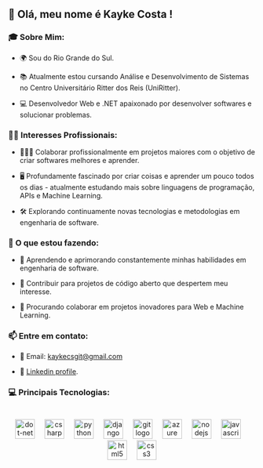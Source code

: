 ## 👋  Olá, meu nome é Kayke Costa !

### **🎓 Sobre Mim:**

- 🌍 Sou do Rio Grande do Sul.
* 📚 Atualmente estou cursando Análise e Desenvolvimento de Sistemas no Centro Universitário Ritter dos Reis (UniRitter).
+ 💻 Desenvolvedor Web e .NET apaixonado por desenvolver softwares e solucionar problemas.

### **👩‍💻 Interesses Profissionais:**

- 🧑🏻‍💼 Colaborar profissionalmente em projetos maiores com o objetivo de criar softwares melhores e aprender.
* 🖥️ Profundamente fascinado por criar coisas e aprender um pouco todos os dias - atualmente estudando mais sobre linguagens de programação, APIs e Machine Learning.
+ 🛠️ Explorando continuamente novas tecnologias e metodologias em engenharia de software.

### **🌱 O que estou fazendo:**
- 📖 Aprendendo e aprimorando constantemente minhas habilidades em engenharia de software.
* 🔄 Contribuir para projetos de código aberto que despertem meu interesse.
+ 🤝 Procurando colaborar em projetos inovadores para Web e Machine Learning.

### **📫 Entre em contato:**
- 📧 Email: kaykecsgit@gmail.com<br/>
+ 🔗 [Linkedin profile](https://www.linkedin.com/in/kayke-costa-a90324267/).<br/>



### 💻 Principais Tecnologias:


###

<br clear="both">

<div align="center">
  <img src="https://cdn.jsdelivr.net/gh/devicons/devicon/icons/dot-net/dot-net-original.svg" height="40" alt="dot-net logo"  />
  <img width="12" />
  <img src="https://cdn.jsdelivr.net/gh/devicons/devicon/icons/csharp/csharp-original.svg" height="40" alt="csharp logo"  />
  <img width="12" />
  <img src="https://cdn.jsdelivr.net/gh/devicons/devicon/icons/python/python-original-wordmark.svg" height="40" alt="python logo"  />
  <img width="12" />
  <img src="https://cdn.jsdelivr.net/gh/devicons/devicon/icons/django/django-plain-wordmark.svg" height="40" alt="django logo"  />
  <img width="12" />
  <img src="https://cdn.jsdelivr.net/gh/devicons/devicon/icons/git/git-original.svg" height="40" alt="git logo"  />
  <img width="12" />
  <img src="https://cdn.jsdelivr.net/gh/devicons/devicon/icons/azure/azure-original.svg" height="40" alt="azure logo"  />
  <img width="12" />
  <img src="https://cdn.jsdelivr.net/gh/devicons/devicon/icons/nodejs/nodejs-original.svg" height="40" alt="nodejs logo"  />
  <img width="12" />
  <img src="https://cdn.jsdelivr.net/gh/devicons/devicon/icons/javascript/javascript-original.svg" height="40" alt="javascript logo"  />
  <img width="12" />
  <img src="https://cdn.jsdelivr.net/gh/devicons/devicon/icons/html5/html5-original.svg" height="40" alt="html5 logo"  />
  <img width="12" />
  <img src="https://cdn.jsdelivr.net/gh/devicons/devicon/icons/css3/css3-original.svg" height="40" alt="css3 logo"  />
</div>

###
